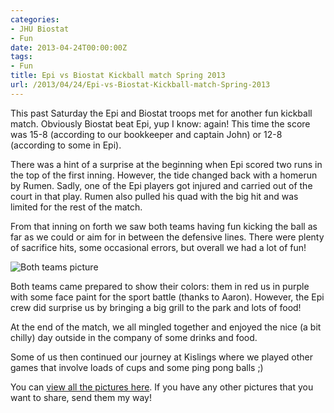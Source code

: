```yaml
---
categories:
- JHU Biostat
- Fun
date: 2013-04-24T00:00:00Z
tags:
- Fun
title: Epi vs Biostat Kickball match Spring 2013
url: /2013/04/24/Epi-vs-Biostat-Kickball-match-Spring-2013
---
```


<p>This past Saturday the Epi and Biostat troops met for another fun kickball match. Obviously Biostat beat Epi, yup I know: again! This time the score was 15-8 (according to our bookkeeper and captain John) or 12-8 (according to some in Epi).</p>
<p>There was a hint of a surprise at the beginning when Epi scored two runs in the top of the first inning. However, the tide changed back with a homerun by Rumen. Sadly, one of the Epi players got injured and carried out of the court in that play. Rumen also pulled his quad with the big hit and was limited for the rest of the match.</p>
<p>From that inning on forth we saw both teams having fun kicking the ball as far as we could or aim for in between the defensive lines. There were plenty of sacrifice hits, some occasional errors, but overall we had a lot of fun!</p>
<p><img alt="Both teams picture" src="http://biostat.jhsph.edu/%7Elcollado/misc/Kickball2013/images/2013_04_20_16_55_15.jpg"/></p>
<p>Both teams came prepared to show their colors: them in red us in purple with some face paint for the sport battle (thanks to Aaron). However, the Epi crew did surprise us by bringing a big grill to the park and lots of food!</p>
<p>At the end of the match, we all mingled together and enjoyed the nice (a bit chilly) day outside in the company of some drinks and food.</p>
<p>Some of us then continued our journey at Kislings where we played other games that involve loads of cups and some ping pong balls ;)</p>
<p>You can <a href="http://biostat.jhsph.edu/%7Elcollado/misc/Kickball2013/index.html">view all the pictures here</a>. If you have any other pictures that you want to share, send them my way!</p>
